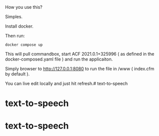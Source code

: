 How you use this?

Simples.

Install docker.

Then run:

```
docker compose up
```

This will pull commandbox, start ACF 2021.0.1+325996 ( as defined in the docker-composed.yaml file ) and run the applicaiton.

Simply browser to http://127.0.0.1:8080 to run the file in /www ( index.cfm by default ).

You can live edit locally and just hit refresh.# text-to-speech
# text-to-speech
# text-to-speech
